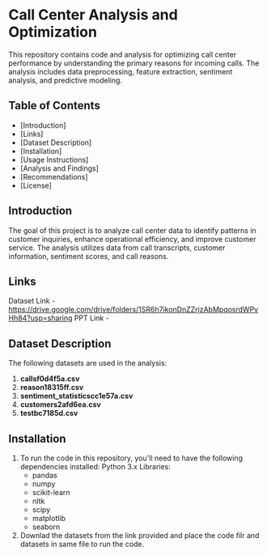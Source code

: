 # Call Center Analysis and Optimization

This repository contains code and analysis for optimizing call center performance by understanding the primary reasons for incoming calls. The analysis includes data preprocessing, feature extraction, sentiment analysis, and predictive modeling.

## Table of Contents

- [Introduction]
- [Links]
- [Dataset Description]
- [Installation]
- [Usage Instructions]
- [Analysis and Findings]
- [Recommendations]
- [License]

## Introduction

The goal of this project is to analyze call center data to identify patterns in customer inquiries, enhance operational efficiency, and improve customer service. The analysis utilizes data from call transcripts, customer information, sentiment scores, and call reasons.

## Links
Dataset Link - https://drive.google.com/drive/folders/1SR6h7ikonDnZZrjzAbMpqosrdWPvHh84?usp=sharing
PPT Link - 

## Dataset Description

The following datasets are used in the analysis:

1. **callsf0d4f5a.csv**
2. **reason18315ff.csv**
3. **sentiment_statisticscc1e57a.csv**
4. **customers2afd6ea.csv**
5. **testbc7185d.csv**

## Installation

1. To run the code in this repository, you'll need to have the following dependencies installed:
    Python 3.x
    Libraries:
      - pandas
      - numpy
      - scikit-learn
      - nltk
      - scipy
      - matplotlib
      - seaborn
2. Downlad the datasets from the link provided and place the code filr and datasets in same file to run the code.

